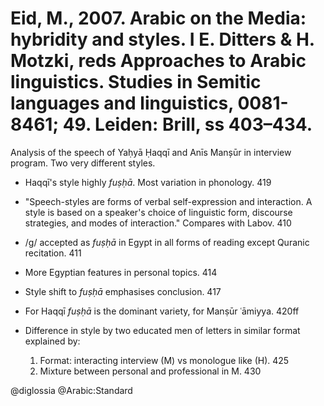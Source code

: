 # Eid, M., 2007. Arabic on the Media: hybridity and styles. I E. Ditters & H. Motzki, reds Approaches to Arabic linguistics. Studies in Semitic languages and linguistics, 0081-8461; 49. Leiden: Brill, ss 403–434.

Analysis of the speech of Yaḥyā Ḥaqqī and Anīs Manșūr in interview program. Two very different styles.

- Haqqī's style highly *fuṣḥā*. Most variation in phonology. 419
  	
- "Speech-styles are forms of verbal self-expression and interaction. A style is based on a speaker's choice of linguistic form, discourse strategies, and modes of interaction." Compares with Labov. 410

- /g/ accepted as *fuṣḥā* in Egypt in all forms of reading except Quranic recitation. 411

- More Egyptian features in personal topics. 414

- Style shift to *fuṣḥā* emphasises conclusion. 417

- For Haqqī *fuṣḥā* is the dominant variety, for Manṣūr ʿāmiyya. 420ff

- Difference in style by two educated men of letters in similar format explained by:
    1. Format: interacting interview (M) vs monologue like (H). 425
    2. Mixture between personal and professional in M. 430 

@diglossia
@Arabic:Standard
